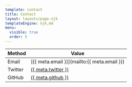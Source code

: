 ```yaml
---
template: contact
title: Contact
layout: layouts/page.njk
templateEngine: njk,md
menu:
  visible: true
  order: 5
---
```


| Method  | Value                                                     |
| ------- | --------------------------------------------------------- |
| Email   | [{{ meta.email }}](mailto:{{ meta.email }})               |
| Twitter | [{{ meta.twitter }}](http://twitter.com/{{meta.twitter}}) |
| GitHub  | [{{ meta.github }}](http://github.com/{{meta.github}})    |
